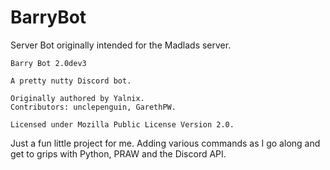 # BarryBot
Server Bot originally intended for the Madlads server.

    Barry Bot 2.0dev3
    
    A pretty nutty Discord bot.
    
    Originally authored by Yalnix.
    Contributors: unclepenguin, GarethPW.
    
    Licensed under Mozilla Public License Version 2.0.

Just a fun little project for me. Adding various commands as I go along and get to grips with Python, PRAW and the Discord API.
